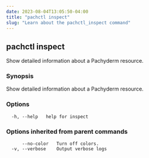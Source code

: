 ```yaml
---
date: 2023-08-04T13:05:50-04:00
title: "pachctl inspect"
slug: "Learn about the pachctl_inspect command"
---
```


## pachctl inspect

Show detailed information about a Pachyderm resource.

### Synopsis

Show detailed information about a Pachyderm resource.

### Options

```
  -h, --help   help for inspect
```

### Options inherited from parent commands

```
      --no-color   Turn off colors.
  -v, --verbose    Output verbose logs
```

